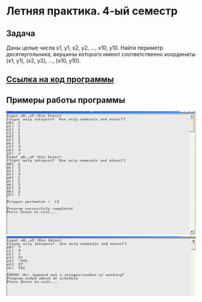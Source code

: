 # Летняя практика. 4-ый семестр

## Задача

Даны целые числа x1, y1, x2, y2, ..., x10, y10. Найти периметр десятиугольника, вершины которого имеют соответственно координаты (x1, y1), (x2, y2), ..., (x10, y10).

## [Ссылка на код программы](https://github.com/NemoNology/ComputerArchitecture/blob/main/Summer%20practice/MY/My%20summer%20practice/Porgram/SP%20Program.ASM)

## Примеры работы программы

![Первый пример](1.png)
![Первый пример](2.png)
